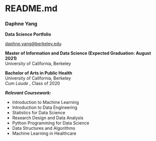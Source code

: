 # README.md

### Daphne Yang

<b> Data Science Portfolio </b>

daphne.yang@berkeley.edu

<b> Master of Information and Data Science (Expected Graduation: August 2021)</b>  
University of California, Berkeley 

<b> Bachelor of Arts in Public Health</b>  
University of California, Berkeley  
<i> Cum Laude </i>, Class of 2020

<b><i>Relevant Coursework:</i></b>
* Introduction to Machine Learning
* Introduction to Data Engineering
* Statistics for Data Science
* Research Design and Data Analysis
* Python Programming for Data Science
* Data Structures and Algorithms
* Machine Learning in Healthcare
